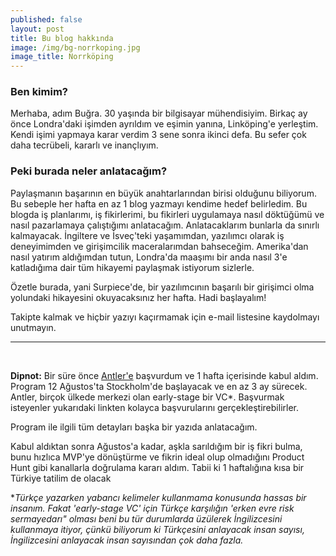 ```yaml
---
published: false
layout: post
title: Bu blog hakkında
image: /img/bg-norrkoping.jpg
image_title: Norrköping
---
```


### Ben kimim?

Merhaba, adım Buğra. 30 yaşında bir bilgisayar mühendisiyim. Birkaç ay önce Londra'daki işimden ayrıldım ve eşimin yanına, Linköping'e yerleştim. Kendi işimi yapmaya karar verdim 3 sene sonra ikinci defa. Bu sefer çok daha tecrübeli, kararlı ve inançlıyım.

### Peki burada neler anlatacağım?

Paylaşmanın başarının en büyük anahtarlarından birisi olduğunu biliyorum. Bu sebeple her hafta en az 1 blog yazmayı kendime hedef belirledim. Bu blogda iş planlarımı, iş fikirlerimi, bu fikirleri uygulamaya nasıl döktüğümü ve nasıl pazarlamaya çalıştığımı anlatacağım. Anlatacaklarım bunlarla da sınırlı kalmayacak. İngiltere ve İsveç'teki yaşamımdan, yazılımcı olarak iş deneyimimden ve girişimcilik maceralarımdan bahseceğim. Amerika'dan nasıl yatırım aldığımdan tutun, Londra'da maaşımı bir anda nasıl 3'e katladığıma dair tüm hikayemi paylaşmak istiyorum sizlerle. 

Özetle burada, yani Surpiece'de, bir yazılımcının başarılı bir girişimci olma yolundaki hikayesini okuyacaksınız her hafta. Hadi başlayalım!

Takipte kalmak ve hiçbir yazıyı kaçırmamak için e-mail listesine kaydolmayı unutmayın.

****

<br/>

**Dipnot:** Bir süre önce [Antler'e](https://www.antler.co/) başvurdum ve 1 hafta içerisinde kabul aldım. Program 12 Ağustos'ta Stockholm'de başlayacak ve en az 3 ay sürecek. Antler, birçok ülkede merkezi olan early-stage bir VC\*. Başvurmak isteyenler yukarıdaki linkten kolayca başvurularını gerçekleştirebilirler.

Program ile ilgili tüm detayları başka bir yazıda anlatacağım.

Kabul aldıktan sonra Ağustos'a kadar, aşkla sarıldığım bir iş fikri bulma, bunu hızlıca MVP'ye dönüştürme ve fikrin ideal olup olmadığını Product Hunt gibi kanallarla doğrulama kararı aldım. Tabii ki 1 haftalığına kısa bir Türkiye tatilim de olacak

\*_Türkçe yazarken yabancı kelimeler kullanmama konusunda hassas bir insanım. Fakat 'early-stage VC' için Türkçe karşılığın 'erken evre risk sermayedarı" olması beni bu tür durumlarda üzülerek İngilizcesini kullanmaya itiyor, çünkü biliyorum ki Türkçesini anlayacak insan sayısı, İngilizcesini anlayacak insan sayısından çok daha fazla._
